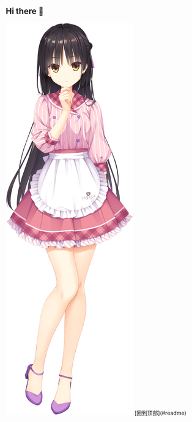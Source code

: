 ## Hi there 👋

<!--
**1Natsume/1Natsume** is a ✨ _special_ ✨ repository because its `README.md` (this file) appears on your GitHub profile.

Here are some ideas to get you started:

- 🔭 I’m currently working on ...
- 🌱 I’m currently learning ...
- 👯 I’m looking to collaborate on ...
- 🤔 I’m looking for help with ...
- 💬 Ask me about ...
- 📫 How to reach me: ...
- 😄 Pronouns: ...
- ⚡ Fun fact: ...
-->
<img src="img/Natsume.PNG" alt="Image 1" onmouseover="this.src='https://pic2.zhimg.com/v2-a2ce77d392d958ef33888085a8c9184d_xld.png'" onmouseout="this.src='img/Natsume.PNG'">
[回到顶部](#readme)

